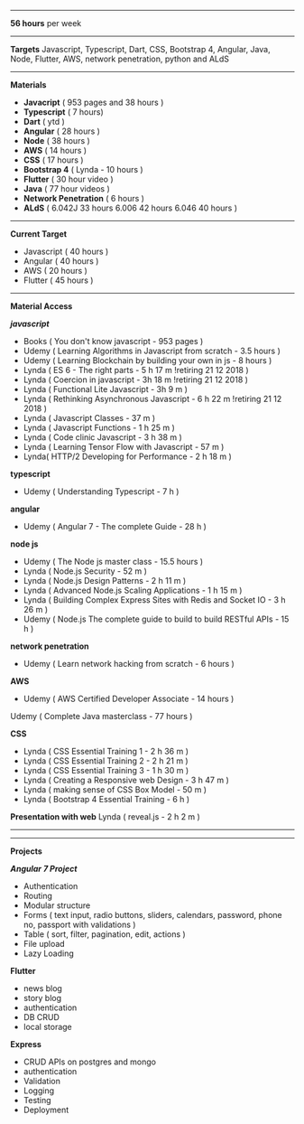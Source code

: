 
***
**56 hours** per week
***
**Targets**
Javascript, Typescript, Dart, CSS, Bootstrap 4, Angular, Java, Node, Flutter, AWS, network penetration, python and ALdS
***
**Materials**
- **Javacript** ( 953 pages and 38 hours )
- **Typescript** ( 7 hours)
- **Dart** ( ytd )
- **Angular** ( 28 hours )
- **Node**  ( 38 hours )
- **AWS** ( 14 hours )
- **CSS** ( 17 hours )
- **Bootstrap 4** ( Lynda - 10 hours )
- **Flutter** ( 30 hour video )
- **Java** ( 77 hour videos )
- **Network Penetration** ( 6 hours )
- **ALdS** ( 6.042J 33 hours 6.006 42 hours 6.046 40 hours )
***
**Current Target**
-  Javascript ( 40 hours )
- Angular ( 40 hours )
- AWS ( 20 hours )
- Flutter ( 45 hours )

***

**Material Access**

***javascript***
- Books ( You don't know javascript - 953 pages )
- Udemy ( Learning Algorithms in Javascript from scratch - 3.5 hours )
- Udemy ( Learning Blockchain by building your own in js - 8 hours )
- Lynda ( ES 6 - The right parts - 5 h 17 m !retiring 21 12 2018 )
- Lynda ( Coercion in javascript - 3h 18 m !retiring 21 12 2018 )
- Lynda ( Functional Lite Javascript - 3h 9 m )
- Lynda ( Rethinking Asynchronous Javascript - 6 h 22 m !retiring 21 12 2018 )
- Lynda ( Javascript Classes - 37 m )
- Lynda ( Javascript Functions - 1 h 25 m )
- Lynda ( Code clinic Javascript - 3 h 38 m )
- Lynda ( Learning Tensor Flow with Javascript - 57 m )
- Lynda( HTTP/2 Developing for Performance - 2 h 18 m )

**typescript**
- Udemy ( Understanding Typescript - 7 h )

**angular**
- Udemy ( Angular 7 - The complete Guide - 28 h )

**node js**
- Udemy ( The Node js master class - 15.5 hours )
- Lynda ( Node.js Security - 52 m )
- Lynda ( Node.js Design Patterns - 2 h 11 m )
- Lynda ( Advanced Node.js Scaling Applications - 1 h 15 m )
- Lynda ( Building Complex Express Sites with Redis and Socket IO - 3 h 26 m )
- Udemy ( Node.js The complete guide to build to build RESTful APIs - 15 h )

**network penetration**
- Udemy ( Learn network hacking from scratch - 6 hours )

**AWS**
- Udemy ( AWS Certified Developer Associate - 14 hours )

Udemy ( Complete Java masterclass - 77 hours )

**CSS**
- Lynda ( CSS Essential Training 1 - 2 h 36 m )
- Lynda ( CSS Essential Training 2 - 2 h 21 m )
- Lynda ( CSS Essential Training 3 - 1 h 30 m )
- Lynda ( Creating a Responsive web Design - 3 h 47 m )
- Lynda ( making sense of CSS Box Model - 50 m )
- Lynda ( Bootstrap 4 Essential Training - 6 h )

**Presentation with web**
Lynda ( reveal.js - 2 h 2 m )

***
***

**Projects**

***Angular 7 Project***
- Authentication
- Routing
- Modular structure
- Forms ( text input, radio buttons, sliders, calendars, password, phone no, passport with validations )
- Table ( sort, filter, pagination, edit, actions )
- File upload
- Lazy Loading

**Flutter**
- news blog
- story blog
- authentication
- DB CRUD
- local storage

**Express**
- CRUD APIs on postgres and mongo
- authentication
- Validation
- Logging
- Testing
- Deployment
